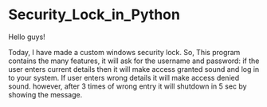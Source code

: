 # Security_Lock_in_Python


Hello guys!

Today, I have made a custom windows security lock.
So, This program contains the many features, it will ask for the username and password:
if the user enters current details then it will make access granted sound and log in to your system.
If user enters wrong details it will make access denied sound. however, after 3 times of wrong entry it will
shutdown in 5 sec by showing the message.
